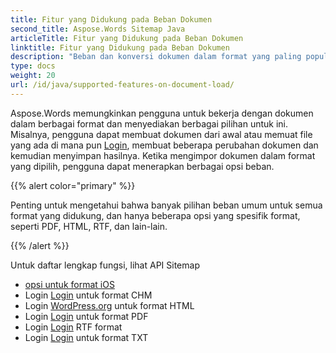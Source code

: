 ```yaml
---
title: Fitur yang Didukung pada Beban Dokumen
second_title: Aspose.Words Sitemap Java
articleTitle: Fitur yang Didukung pada Beban Dokumen
linktitle: Fitur yang Didukung pada Beban Dokumen
description: "Beban dan konversi dokumen dalam format yang paling populer dan mendukung banyak Microsoft Word Sitemap"
type: docs
weight: 20
url: /id/java/supported-features-on-document-load/
---
```


Aspose.Words memungkinkan pengguna untuk bekerja dengan dokumen dalam berbagai format dan menyediakan berbagai pilihan untuk ini. Misalnya, pengguna dapat membuat dokumen dari awal atau memuat file yang ada di mana pun [Login](/words/id/java/supported-document-formats/), membuat beberapa perubahan dokumen dan kemudian menyimpan hasilnya. Ketika mengimpor dokumen dalam format yang dipilih, pengguna dapat menerapkan berbagai opsi beban.

{{% alert color="primary" %}}

Penting untuk mengetahui bahwa banyak pilihan beban umum untuk semua format yang didukung, dan hanya beberapa opsi yang spesifik format, seperti PDF, HTML, RTF, dan lain-lain.

{{% /alert %}}

Untuk daftar lengkap fungsi, lihat API Sitemap

- [opsi untuk format iOS](https://reference.aspose.com/words/java/com.aspose.words/loadoptions/)
- Login [Login](https://reference.aspose.com/words/java/com.aspose.words/chmloadoptions/) untuk format CHM
- Login [WordPress.org](https://reference.aspose.com/words/java/com.aspose.words/htmlloadoptions/) untuk format HTML
- Login [Login](https://reference.aspose.com/words/java/com.aspose.words/pdfloadoptions/) untuk format PDF
- Login [Login](https://reference.aspose.com/words/java/com.aspose.words/rtfloadoptions/) RTF format
- Login [Login](https://reference.aspose.com/words/java/com.aspose.words/txtloadoptions/) untuk format TXT
